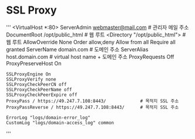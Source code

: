 SSL Proxy
===========

'''
<VirtualHost *:80>
    ServerAdmin webmaster@mail.com            # 관리자 메일 주소
    DocumentRoot /opt/public_html             # 웹 루트
    <Directory "/opt/public_html">            # 웹 루트 
      AllowOverride None
      Order allow,deny
      Allow from all
      Require all granted
    </Directory>
    ServerName domain.com                      # 도메인 주소
    ServerAlias host.domain.com                # virtual host name + 도메인 주소
    ProxyRequests Off
    ProxyPreserveHost On

    SSLProxyEngine On
    SSLProxyVerify none
    SSLProxyCheckPeerCN off
    SSLProxyCheckPeerName off
    SSLProxyCheckPeerExpire off
    ProxyPass / https://49.247.7.108:8443/             # 목적지 SSL 주소
    ProxyPassReverse / https://49.247.7.108:8443/      # 목적지 SSL 주소

    ErrorLog "logs/domain-error_log"
    CustomLog "logs/domain-access_log" common
</VirtualHost>


'''